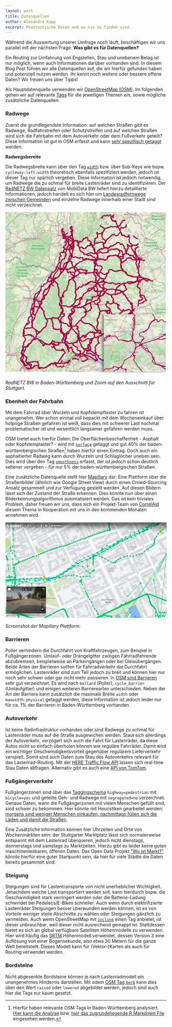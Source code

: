 ```yaml
---
layout: post
title: Datenquellen
author: Alexandra Kapp
excerpt: Phantastische Daten und wo sie zu finden sind.
---
```


Während die Auswertung unserer Umfrage noch läuft, beschäftigen wir uns parallel mit der nächsten Frage: 
**Was gibt es für Datenquellen?** 

Ein Routing zur Umfahrung von Engstellen, Stau und unebenem Belag ist nur möglich, wenn auch Informationen darüber vorhanden sind. In diesem Blog Post führen wir alle Datenquellen auf, die wir hierfür gefunden haben und potenziell nutzen werden. 
Ihr kennt noch weitere oder bessere offene Daten? Wir freuen uns über Tipps!

Als Hauptdatenquelle verwenden wir [OpenStreetMap (OSM)](https://www.openstreetmap.de/). Im folgenden gehen wir auf relevante [Tags](https://wiki.openstreetmap.org/wiki/Tags) für die jeweiligen Themen ein, sowie mögliche zusätzliche Datenquellen.

### Radwege

Zuerst die grundlegendste Information: auf welchen Straßen gibt es Radwege, Radfahrstreifen oder Schutzstreifen und auf welchen Straßen wird sich die Fahrbahn mit dem Autoverkehr oder dem Fußverkehr geteilt? Diese Information ist gut in OSM erfasst und kann [sehr spezifisch getaggt](https://wiki.openstreetmap.org/wiki/DE:Key:cycleway) werden.

**Radwegsbereite**

Die Radwegsbreite kann über den Tag [`width`](https://wiki.openstreetmap.org/wiki/Key:width) bzw. über Sub-Keys wie bspw. `cycleway:left:width` theoretisch ebenfalls spezifiziert werden, jedoch ist dieser Tag nur spärlich vergeben. Diese Information ist jedoch notwendig, um Radwege die zu schmal für breite Lastenräder sind zu identifizieren. 
Der [RadNETZ BW Datensatz](https://www.mobidata-bw.de/dataset/radnetz-bw) von MobiData BW liefert hierzu detaillierte Informationen, jedoch handelt es sich hier um [Landesradfernwege zwischen Gemeinden](https://www.aktivmobil-bw.de/radverkehr/radnetz/das-radnetz/) und einzelne Radwege innerhalb einer Stadt sind nicht verzeichnet.

![RadNETZ BW in Baden-Württemberg und Zoom auf den Ausschnitt für Stuttgart.](/assets/images/RadNETZ.jpg)

*RadNETZ BW in Baden-Württemberg und Zoom auf den Ausschnitt für Stuttgart.*

### Ebenheit der Fahrbahn

Mit dem Fahrrad über Wurzeln und Kopfsteinpflaster zu fahren ist unangenehm. Wer schon einmal voll bepackt mit dem Wocheneinkauf über holprige Straßen gefahren ist weiß, dass dies mit schwerer Last nochmal problematischer ist und wesentlich langsamer gefahren werden muss.

OSM bietet auch hierfür Daten: Die Oberflächenbeschaffenheit - Asphalt oder Kopfsteinplaster? - wird mit [`surface`](https://wiki.openstreetmap.org/wiki/DE:Key:surface) getaggt und gut 40% der baden-württembergischen Straßen[^1] haben hierfür einen Eintrag. Doch auch ein asphaltierter Radweg kann durch Wurzeln und Schlaglöcher uneben sein. Dies wird über den Tag [`smoothness`](https://wiki.openstreetmap.org/wiki/DE:Key:smoothness) erfasst, der ist jedoch schon deutlich seltener    vergeben - für nur 5% der baden-württembergischen Straßen.

Eine zusätzliche Datenquelle stellt hier [Mapillary](https://www.mapillary.com/) dar: Eine Plattform über die Straßenbilder (ähnlich wie Google Street View) durch einen Crowd-Sourcing Ansatz gesammelt und zur Verfügung gestellt werden. Auf diesen Bildern lässt sich der Zustand der Straße erkennen. Dies könnte nun über einen Bilderkennungsalgorithmus automatisiert werden. Das ist kein triviales Problem, daher freuen wir uns, dass sich ein Projekt-Team von [CorrelAid](https://correlaid.org) diesem Thema in Kooperation mit uns in den kommenden Monaten annehmen wird.  

![MapilScreenshot der Mapillary Plattform](/assets/images/mapillary_screenshot.jpg)

*Screenshot der Mapillary Plattform.*


### Barrieren

Poller verhindern die Durchfahrt von Kraftfahrzeugen, zum Beispiel in Fußgängerzonen. Umlauf- oder Drängelgitter zwingen Fahrradfahrende abzubremsen, beispielweise an Parkeingängen oder bei Gleisübergängen. Beide Arten der Barrieren sollten für Fahrradverkehr die Durchfahrt ermöglichen. Lastenräder sind zum Teil jedoch zu breit und können hier nur noch sehr schwer oder gar nicht mehr passieren.
In [OSM sind Barrieren](https://wiki.openstreetmap.org/wiki/DE:Key:barrier) sehr gut verzeichnet. Es wird nach `bollard` (Poller), `cycle_barrier` (Umlaufgitter) und einigen weiteren Barrierearten unterschieden. Neben der Art der Barriere kann zusätzlich die maximale Breite `width` oder `maxwidth:physical` getaggt werden, diese Information ist jedoch leider nur für ca. 1% der Barrieren in Baden-Württemberg vorhanden.

### Autoverkehr

Ist keine Radinfrastruktur vorhanden oder sind Radwege zu schmal für Lastenräder muss auf die Straße ausgewichen werden. Staut sich allerdings der Autoverkehr, verzögert sich auch die Fahrt für Lastenräder, da diese Autos nicht so einfach überholen können wie reguläre Fahrräder. Damit wird ein wichtiger Geschwindigkeitsvorteil gegenüber regulärem Lieferverkehr verspielt. Somit sind auch Daten zum Stau des Autoverkehrs relevant für das Lastenrad-Routing.
Mit der [HERE Traffic Flow API](https://developer.here.com/documentation/traffic/dev_guide/topics_v6.1/example-flow.html) lassen sich real-time Stau Daten abfragen. 
Alternativ gibt es auch eine [API von TomTom](https://developer.here.com/documentation/traffic/dev_guide/topics_v6.1/example-flow.html).

### Fußgängerverkehr

Fußgängerzonen sind über das [Taggingschema](https://wiki.openstreetmap.org/wiki/DE:Bicycle/Radverkehrsanlagen_kartieren) `highway=pedestrian` mit `bicycle=yes` und geteilte Geh- und Radwege mit `segregated=no` verzeichnet. 
Genaue Daten, wann die Fußgängerzonen mit vielen Menschen gefüllt sind, sind schwer zu bekommen. Hier könnte mit Heuristiken gearbeitet werden: [morgens sind weniger Menschen einkaufen, nachmittags füllen sich die Läden und damit die Straßen](https://de.statista.com/infografik/7503/bestellzeiten-handel-e-commerce/).

Eine Zusätzliche Information können hier Uhrzeiten und Orte von Wochenmärkten sein: der Stuttgarter Marktplatz lässt sich normalerweise entspannt mit dem Lastenrad überqueren, jedoch nicht dienstags, donnerstags und samstags zu Marktzeiten. Hierzu gibt es leider keine guten maschinenlesbaren, offenen Daten. Das Open Data Projekt ["Wo ist Markt?"](https://wo-ist-markt.de/#stuttgart) könnte hierfür eine guter Startpunkt sein, da hier für viele Städte die Daten bereits gesammelt sind.

### Steigung

Steigungen sind für Lastentransporte von nicht unerheblicher Wichtigkeit. Jenachdem welche Last transportiert werden soll, kann hierdurch bspw. die Geschwindigkeit stark verringert werden oder die Batterie-Ladung schwindet bei Pedelecs/E-Bikes schneller. Auch wenn durch elektrifizierte Lastenräder Steigungen besser überwunden werden können, ist es von Vorteile weniger steile Abschnitte zu wählen oder Steigungen gänzlich zu vermeiden. Auch wenn OpenStreetMap mit [`incline`](https://wiki.openstreetmap.org/wiki/DE:Key:incline) einen Tag anbietet, ist dieser unbrauchbar, weil dieser nicht ausreichend gemappt ist. Stattdessen bietet es sich an global verfügbare Satelliten Höhenmodelle zu verwenden. Hier wird häufig das [SRTM](https://de.wikipedia.org/wiki/SRTM-Daten) Höhenmodell verwendet, dessen Version 3 eine Auflösung von einer Bogensekunde, also etwa 30 Metern für die ganze Welt bereitstellt. Dieses Modell kann für (Vektor-)Karten als auch für Routing verwendet werden.

### Bordsteine

Nicht abgesenkte Bordsteine können je nach Lastenradmodell ein unangenehmes Hindernis darstellen. Mit odem [OSM Tag `kerb`](https://wiki.openstreetmap.org/wiki/Key:kerb) kann dies über den Wert `raised` oder `lowered` abgebildet werden, jedoch sind auch hier die Tags nur kaum gesetzt.

[^1]: Hierfür haben relevante OSM Tags in Baden-Württemberg analysiert. [Hier kann die Analyse](https://cargorocket.github.io/OsmAnalysis/docs/OSM_Analysis_BW.html) bzw. [hier das zugrundeliegende R Markdown File](https://github.com/CargoRocket/OsmAnalysis/blob/main/R/OSM_Analysis_BW.Rmd) eingesehen werden.